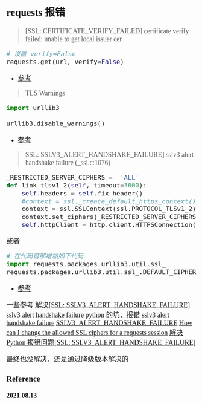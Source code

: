 <font size=4 face='楷体'>

## requests 报错

> [SSL: CERTIFICATE_VERIFY_FAILED] certificate verify failed: unable to get local issuer cer

```python
# 设置 verify=False
requests.get(url, verify=False)
```

- [参考](https://blog.csdn.net/qq_39969226/article/details/97373443)

> TLS Warnings

```python
import urllib3

urllib3.disable_warnings()
```

- [参考](https://urllib3.readthedocs.io/en/latest/advanced-usage.html#tls-warnings)

> SSL: SSLV3_ALERT_HANDSHAKE_FAILURE] sslv3 alert handshake failure (\_ssl.c:1076)

```python
_RESTRICTED_SERVER_CIPHERS =  'ALL'
def link_tlsv1_2(self, timeout=3600):
    self.headers = self.fix_header()
    #context = ssl._create_default_https_context()   #原先使用的方法
    context = ssl.SSLContext(ssl.PROTOCOL_TLSv1_2)   #使用该方法后解决问题
    context.set_ciphers(_RESTRICTED_SERVER_CIPHERS)
    self.httpClient = http.client.HTTPSConnection(self.host, self.port, timeout=timeout, context=context)
```

或者

```python
# 在代码首部增加如下代码
import requests.packages.urllib3.util.ssl_
requests.packages.urllib3.util.ssl_.DEFAULT_CIPHERS = 'ALL'
```

- [参考](https://blog.csdn.net/whatday/article/details/112687718)

一些参考
[解决[SSL: SSLV3_ALERT_HANDSHAKE_FAILURE] sslv3 alert handshake failure](https://blog.csdn.net/dmc436/article/details/107174100/)
[python 的坑，报错 sslv3 alert handshake failure](https://www.bilibili.com/read/cv7243267/)
[SSLV3_ALERT_HANDSHAKE_FAILURE](https://github.com/urllib3/urllib3/issues/3031)
[How can I change the allowed SSL ciphers for a requests session](https://github.com/urllib3/urllib3/issues/3173)
[解决 Python 报错问题[SSL: SSLV3_ALERT_HANDSHAKE_FAILURE]](https://pythonjishu.com/wzmenwygtuafbbu/)

最终也没解决，还是通过降级版本解决的

### Reference

**2021.08.13**

